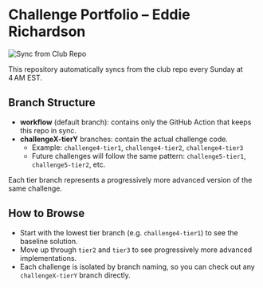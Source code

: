 # Challenge Portfolio – Eddie Richardson

![Sync from Club Repo](https://github.com/Eddie-Richardson/challenge-EddieRichardson/actions/workflows/sync.yml/badge.svg)

This repository automatically syncs from the club repo every Sunday at 4 AM EST.

## Branch Structure

- **workflow** (default branch): contains only the GitHub Action that keeps this repo in sync.  
- **challengeX-tierY** branches: contain the actual challenge code.  
  - Example: `challenge4-tier1`, `challenge4-tier2`, `challenge4-tier3`  
  - Future challenges will follow the same pattern: `challenge5-tier1`, `challenge5-tier2`, etc.

Each tier branch represents a progressively more advanced version of the same challenge.

## How to Browse

- Start with the lowest tier branch (e.g. `challenge4-tier1`) to see the baseline solution.  
- Move up through `tier2` and `tier3` to see progressively more advanced implementations.  
- Each challenge is isolated by branch naming, so you can check out any `challengeX-tierY` branch directly.
